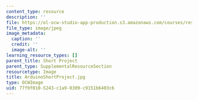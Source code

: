 ```yaml
---
content_type: resource
description: ''
file: https://ol-ocw-studio-app-production.s3.amazonaws.com/courses/res-3-002-collaborative-design-and-creative-expression-with-arduino-microcontrollers-january-iap-2017/77f9f0105243c1a90309c9151b6403c6_ArduinoShortProject.jpg
file_type: image/jpeg
image_metadata:
  caption: ''
  credit: ''
  image-alt: ''
learning_resource_types: []
parent_title: Short Project
parent_type: SupplementalResourceSection
resourcetype: Image
title: ArduinoShortProject.jpg
type: OCWImage
uid: 77f9f010-5243-c1a9-0309-c9151b6403c6
---
```

